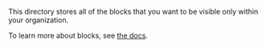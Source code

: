 This directory stores all of the blocks that you want to be visible only within your organization.

To learn more about blocks, see [the docs](https://docs.continue.dev/hub/blocks/intro).
